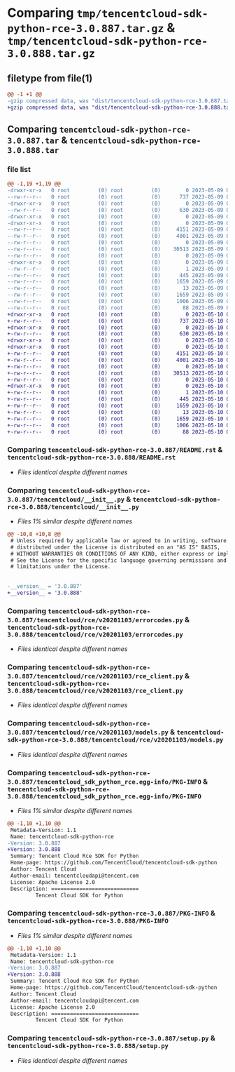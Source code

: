 # Comparing `tmp/tencentcloud-sdk-python-rce-3.0.887.tar.gz` & `tmp/tencentcloud-sdk-python-rce-3.0.888.tar.gz`

## filetype from file(1)

```diff
@@ -1 +1 @@
-gzip compressed data, was "dist/tencentcloud-sdk-python-rce-3.0.887.tar", last modified: Tue May  9 03:11:41 2023, max compression
+gzip compressed data, was "dist/tencentcloud-sdk-python-rce-3.0.888.tar", last modified: Wed May 10 02:25:23 2023, max compression
```

## Comparing `tencentcloud-sdk-python-rce-3.0.887.tar` & `tencentcloud-sdk-python-rce-3.0.888.tar`

### file list

```diff
@@ -1,19 +1,19 @@
-drwxr-xr-x   0 root         (0) root         (0)        0 2023-05-09 03:11:41.000000 tencentcloud-sdk-python-rce-3.0.887/
--rw-r--r--   0 root         (0) root         (0)      737 2023-05-09 03:11:41.000000 tencentcloud-sdk-python-rce-3.0.887/README.rst
-drwxr-xr-x   0 root         (0) root         (0)        0 2023-05-09 03:11:41.000000 tencentcloud-sdk-python-rce-3.0.887/tencentcloud/
--rw-r--r--   0 root         (0) root         (0)      630 2023-05-09 03:11:41.000000 tencentcloud-sdk-python-rce-3.0.887/tencentcloud/__init__.py
-drwxr-xr-x   0 root         (0) root         (0)        0 2023-05-09 03:11:41.000000 tencentcloud-sdk-python-rce-3.0.887/tencentcloud/rce/
-drwxr-xr-x   0 root         (0) root         (0)        0 2023-05-09 03:11:41.000000 tencentcloud-sdk-python-rce-3.0.887/tencentcloud/rce/v20201103/
--rw-r--r--   0 root         (0) root         (0)     4151 2023-05-09 03:11:41.000000 tencentcloud-sdk-python-rce-3.0.887/tencentcloud/rce/v20201103/errorcodes.py
--rw-r--r--   0 root         (0) root         (0)     4001 2023-05-09 03:11:41.000000 tencentcloud-sdk-python-rce-3.0.887/tencentcloud/rce/v20201103/rce_client.py
--rw-r--r--   0 root         (0) root         (0)        0 2023-05-09 03:11:41.000000 tencentcloud-sdk-python-rce-3.0.887/tencentcloud/rce/v20201103/__init__.py
--rw-r--r--   0 root         (0) root         (0)    30513 2023-05-09 03:11:41.000000 tencentcloud-sdk-python-rce-3.0.887/tencentcloud/rce/v20201103/models.py
--rw-r--r--   0 root         (0) root         (0)        0 2023-05-09 03:11:41.000000 tencentcloud-sdk-python-rce-3.0.887/tencentcloud/rce/__init__.py
-drwxr-xr-x   0 root         (0) root         (0)        0 2023-05-09 03:11:41.000000 tencentcloud-sdk-python-rce-3.0.887/tencentcloud_sdk_python_rce.egg-info/
--rw-r--r--   0 root         (0) root         (0)        1 2023-05-09 03:11:41.000000 tencentcloud-sdk-python-rce-3.0.887/tencentcloud_sdk_python_rce.egg-info/dependency_links.txt
--rw-r--r--   0 root         (0) root         (0)      445 2023-05-09 03:11:41.000000 tencentcloud-sdk-python-rce-3.0.887/tencentcloud_sdk_python_rce.egg-info/SOURCES.txt
--rw-r--r--   0 root         (0) root         (0)     1659 2023-05-09 03:11:41.000000 tencentcloud-sdk-python-rce-3.0.887/tencentcloud_sdk_python_rce.egg-info/PKG-INFO
--rw-r--r--   0 root         (0) root         (0)       13 2023-05-09 03:11:41.000000 tencentcloud-sdk-python-rce-3.0.887/tencentcloud_sdk_python_rce.egg-info/top_level.txt
--rw-r--r--   0 root         (0) root         (0)     1659 2023-05-09 03:11:41.000000 tencentcloud-sdk-python-rce-3.0.887/PKG-INFO
--rw-r--r--   0 root         (0) root         (0)     1006 2023-05-09 03:11:41.000000 tencentcloud-sdk-python-rce-3.0.887/setup.py
--rw-r--r--   0 root         (0) root         (0)       88 2023-05-09 03:11:41.000000 tencentcloud-sdk-python-rce-3.0.887/setup.cfg
+drwxr-xr-x   0 root         (0) root         (0)        0 2023-05-10 02:25:23.000000 tencentcloud-sdk-python-rce-3.0.888/
+-rw-r--r--   0 root         (0) root         (0)      737 2023-05-10 02:25:23.000000 tencentcloud-sdk-python-rce-3.0.888/README.rst
+drwxr-xr-x   0 root         (0) root         (0)        0 2023-05-10 02:25:23.000000 tencentcloud-sdk-python-rce-3.0.888/tencentcloud/
+-rw-r--r--   0 root         (0) root         (0)      630 2023-05-10 02:25:23.000000 tencentcloud-sdk-python-rce-3.0.888/tencentcloud/__init__.py
+drwxr-xr-x   0 root         (0) root         (0)        0 2023-05-10 02:25:23.000000 tencentcloud-sdk-python-rce-3.0.888/tencentcloud/rce/
+drwxr-xr-x   0 root         (0) root         (0)        0 2023-05-10 02:25:23.000000 tencentcloud-sdk-python-rce-3.0.888/tencentcloud/rce/v20201103/
+-rw-r--r--   0 root         (0) root         (0)     4151 2023-05-10 02:25:23.000000 tencentcloud-sdk-python-rce-3.0.888/tencentcloud/rce/v20201103/errorcodes.py
+-rw-r--r--   0 root         (0) root         (0)     4001 2023-05-10 02:25:23.000000 tencentcloud-sdk-python-rce-3.0.888/tencentcloud/rce/v20201103/rce_client.py
+-rw-r--r--   0 root         (0) root         (0)        0 2023-05-10 02:25:23.000000 tencentcloud-sdk-python-rce-3.0.888/tencentcloud/rce/v20201103/__init__.py
+-rw-r--r--   0 root         (0) root         (0)    30513 2023-05-10 02:25:23.000000 tencentcloud-sdk-python-rce-3.0.888/tencentcloud/rce/v20201103/models.py
+-rw-r--r--   0 root         (0) root         (0)        0 2023-05-10 02:25:23.000000 tencentcloud-sdk-python-rce-3.0.888/tencentcloud/rce/__init__.py
+drwxr-xr-x   0 root         (0) root         (0)        0 2023-05-10 02:25:23.000000 tencentcloud-sdk-python-rce-3.0.888/tencentcloud_sdk_python_rce.egg-info/
+-rw-r--r--   0 root         (0) root         (0)        1 2023-05-10 02:25:23.000000 tencentcloud-sdk-python-rce-3.0.888/tencentcloud_sdk_python_rce.egg-info/dependency_links.txt
+-rw-r--r--   0 root         (0) root         (0)      445 2023-05-10 02:25:23.000000 tencentcloud-sdk-python-rce-3.0.888/tencentcloud_sdk_python_rce.egg-info/SOURCES.txt
+-rw-r--r--   0 root         (0) root         (0)     1659 2023-05-10 02:25:23.000000 tencentcloud-sdk-python-rce-3.0.888/tencentcloud_sdk_python_rce.egg-info/PKG-INFO
+-rw-r--r--   0 root         (0) root         (0)       13 2023-05-10 02:25:23.000000 tencentcloud-sdk-python-rce-3.0.888/tencentcloud_sdk_python_rce.egg-info/top_level.txt
+-rw-r--r--   0 root         (0) root         (0)     1659 2023-05-10 02:25:23.000000 tencentcloud-sdk-python-rce-3.0.888/PKG-INFO
+-rw-r--r--   0 root         (0) root         (0)     1006 2023-05-10 02:25:23.000000 tencentcloud-sdk-python-rce-3.0.888/setup.py
+-rw-r--r--   0 root         (0) root         (0)       88 2023-05-10 02:25:23.000000 tencentcloud-sdk-python-rce-3.0.888/setup.cfg
```

### Comparing `tencentcloud-sdk-python-rce-3.0.887/README.rst` & `tencentcloud-sdk-python-rce-3.0.888/README.rst`

 * *Files identical despite different names*

### Comparing `tencentcloud-sdk-python-rce-3.0.887/tencentcloud/__init__.py` & `tencentcloud-sdk-python-rce-3.0.888/tencentcloud/__init__.py`

 * *Files 1% similar despite different names*

```diff
@@ -10,8 +10,8 @@
 # Unless required by applicable law or agreed to in writing, software
 # distributed under the License is distributed on an "AS IS" BASIS,
 # WITHOUT WARRANTIES OR CONDITIONS OF ANY KIND, either express or implied.
 # See the License for the specific language governing permissions and
 # limitations under the License.
 
 
-__version__ = '3.0.887'
+__version__ = '3.0.888'
```

### Comparing `tencentcloud-sdk-python-rce-3.0.887/tencentcloud/rce/v20201103/errorcodes.py` & `tencentcloud-sdk-python-rce-3.0.888/tencentcloud/rce/v20201103/errorcodes.py`

 * *Files identical despite different names*

### Comparing `tencentcloud-sdk-python-rce-3.0.887/tencentcloud/rce/v20201103/rce_client.py` & `tencentcloud-sdk-python-rce-3.0.888/tencentcloud/rce/v20201103/rce_client.py`

 * *Files identical despite different names*

### Comparing `tencentcloud-sdk-python-rce-3.0.887/tencentcloud/rce/v20201103/models.py` & `tencentcloud-sdk-python-rce-3.0.888/tencentcloud/rce/v20201103/models.py`

 * *Files identical despite different names*

### Comparing `tencentcloud-sdk-python-rce-3.0.887/tencentcloud_sdk_python_rce.egg-info/PKG-INFO` & `tencentcloud-sdk-python-rce-3.0.888/tencentcloud_sdk_python_rce.egg-info/PKG-INFO`

 * *Files 1% similar despite different names*

```diff
@@ -1,10 +1,10 @@
 Metadata-Version: 1.1
 Name: tencentcloud-sdk-python-rce
-Version: 3.0.887
+Version: 3.0.888
 Summary: Tencent Cloud Rce SDK for Python
 Home-page: https://github.com/TencentCloud/tencentcloud-sdk-python
 Author: Tencent Cloud
 Author-email: tencentcloudapi@tencent.com
 License: Apache License 2.0
 Description: ============================
         Tencent Cloud SDK for Python
```

### Comparing `tencentcloud-sdk-python-rce-3.0.887/PKG-INFO` & `tencentcloud-sdk-python-rce-3.0.888/PKG-INFO`

 * *Files 1% similar despite different names*

```diff
@@ -1,10 +1,10 @@
 Metadata-Version: 1.1
 Name: tencentcloud-sdk-python-rce
-Version: 3.0.887
+Version: 3.0.888
 Summary: Tencent Cloud Rce SDK for Python
 Home-page: https://github.com/TencentCloud/tencentcloud-sdk-python
 Author: Tencent Cloud
 Author-email: tencentcloudapi@tencent.com
 License: Apache License 2.0
 Description: ============================
         Tencent Cloud SDK for Python
```

### Comparing `tencentcloud-sdk-python-rce-3.0.887/setup.py` & `tencentcloud-sdk-python-rce-3.0.888/setup.py`

 * *Files identical despite different names*

